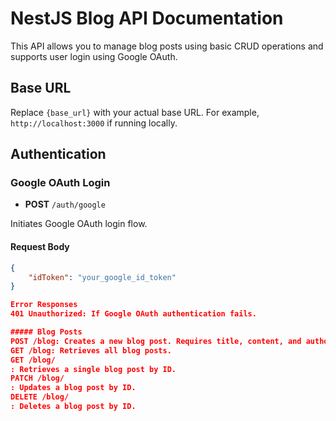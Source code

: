 # NestJS Blog API Documentation

This API allows you to manage blog posts using basic CRUD operations and supports user login using Google OAuth.

## Base URL

Replace `{base_url}` with your actual base URL. For example, `http://localhost:3000` if running locally.

## Authentication

### Google OAuth Login

- **POST** `/auth/google`

Initiates Google OAuth login flow.

#### Request Body

```json
{
    "idToken": "your_google_id_token"
}

Error Responses
401 Unauthorized: If Google OAuth authentication fails.

##### Blog Posts
POST /blog: Creates a new blog post. Requires title, content, and author.
GET /blog: Retrieves all blog posts.
GET /blog/
: Retrieves a single blog post by ID.
PATCH /blog/
: Updates a blog post by ID.
DELETE /blog/
: Deletes a blog post by ID.


